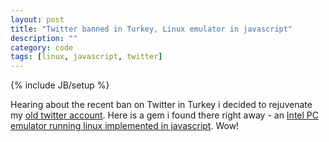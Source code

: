 ```yaml
---
layout: post
title: "Twitter banned in Turkey, Linux emulator in javascript"
description: ""
category: code
tags: [linux, javascript, twitter]
---
```

{% include JB/setup %}

Hearing about the recent ban on Twitter in Turkey i decided to rejuvenate my 
[old twitter account](https://twitter.com/mutresko).  Here is a gem i found 
there right away - an [Intel PC emulator running linux implemented in javascript](http://bellard.org/jslinux/).  Wow!

